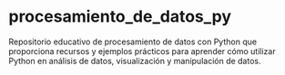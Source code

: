 # procesamiento_de_datos_py
Repositorio educativo de procesamiento de datos con Python que proporciona recursos y ejemplos prácticos para aprender cómo utilizar Python en análisis de datos, visualización y manipulación de datos. 
